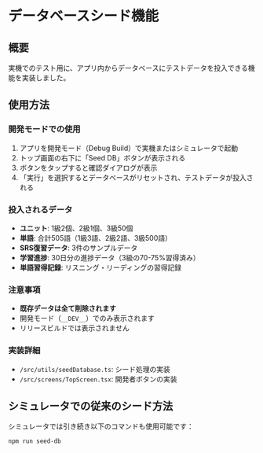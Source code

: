 # データベースシード機能

## 概要
実機でのテスト用に、アプリ内からデータベースにテストデータを投入できる機能を実装しました。

## 使用方法

### 開発モードでの使用
1. アプリを開発モード（Debug Build）で実機またはシミュレータで起動
2. トップ画面の右下に「Seed DB」ボタンが表示される
3. ボタンをタップすると確認ダイアログが表示
4. 「実行」を選択するとデータベースがリセットされ、テストデータが投入される

### 投入されるデータ
- **ユニット**: 1級2個、2級1個、3級50個
- **単語**: 合計505語（1級3語、2級2語、3級500語）
- **SRS復習データ**: 3件のサンプルデータ
- **学習進捗**: 30日分の進捗データ（3級の70-75%習得済み）
- **単語習得記録**: リスニング・リーディングの習得記録

### 注意事項
- **既存データは全て削除されます**
- 開発モード（`__DEV__`）でのみ表示されます
- リリースビルドでは表示されません

### 実装詳細
- `/src/utils/seedDatabase.ts`: シード処理の実装
- `/src/screens/TopScreen.tsx`: 開発者ボタンの実装

## シミュレータでの従来のシード方法
シミュレータでは引き続き以下のコマンドも使用可能です：
```bash
npm run seed-db
```
